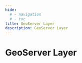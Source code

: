 ```yaml
---
hide:
  # - navigation
  # - toc
title: GeoServer Layer
description: GeoServer Layer
---
```


# GeoServer Layer